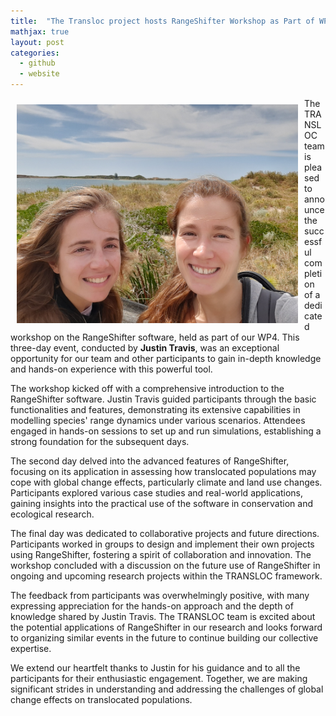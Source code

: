 ```yaml
---
title:  "The Transloc project hosts RangeShifter Workshop as Part of WP4 !"
mathjax: true
layout: post
categories: 
  - github
  - website
---
```


<img align="left" width="450" height="350" style="margin: 10px" src="https://raw.githubusercontent.com/ConservationTranslocation/images/main/transloc/ICTC2023_1.jpg">   

The TRANSLOC team is pleased to announce the successful completion of a dedicated workshop on the RangeShifter software, held as part of our WP4. This three-day event,  conducted by **Justin Travis**, was an exceptional opportunity for our team and other participants to gain in-depth knowledge and hands-on experience with this powerful tool.

The workshop kicked off with a comprehensive introduction to the RangeShifter software. Justin Travis guided participants through the basic functionalities and features, demonstrating its extensive capabilities in modelling species' range dynamics under various scenarios. Attendees engaged in hands-on sessions to set up and run simulations, establishing a strong foundation for the subsequent days.

The second day delved into the advanced features of RangeShifter, focusing on its application in assessing how translocated populations may cope with global change effects, particularly climate and land use changes. Participants explored various case studies and real-world applications, gaining insights into the practical use of the software in conservation and ecological research.

The final day was dedicated to collaborative projects and future directions. Participants worked in groups to design and implement their own projects using RangeShifter, fostering a spirit of collaboration and innovation. The workshop concluded with a discussion on the future use of RangeShifter in ongoing and upcoming research projects within the TRANSLOC framework.

The feedback from participants was overwhelmingly positive, with many expressing appreciation for the hands-on approach and the depth of knowledge shared by Justin Travis. The TRANSLOC team is excited about the potential applications of RangeShifter in our research and looks forward to organizing similar events in the future to continue building our collective expertise.

We extend our heartfelt thanks to Justin for his guidance and to all the participants for their enthusiastic engagement. Together, we are making significant strides in understanding and addressing the challenges of global change effects on translocated populations.
